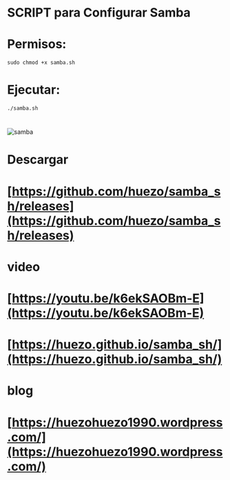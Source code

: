 
# SCRIPT para Configurar Samba 


# Permisos:

```
sudo chmod +x samba.sh
```

# Ejecutar:

```
./samba.sh
```



# 



[samba]:https://raw.githubusercontent.com/huezo/samba_sh/master/samba.png

![samba][samba]


# Descargar 
# [https://github.com/huezo/samba_sh/releases](https://github.com/huezo/samba_sh/releases)

# video


# [https://youtu.be/k6ekSAOBm-E](https://youtu.be/k6ekSAOBm-E)


# [https://huezo.github.io/samba_sh/](https://huezo.github.io/samba_sh/)

# blog

# [https://huezohuezo1990.wordpress.com/](https://huezohuezo1990.wordpress.com/)
